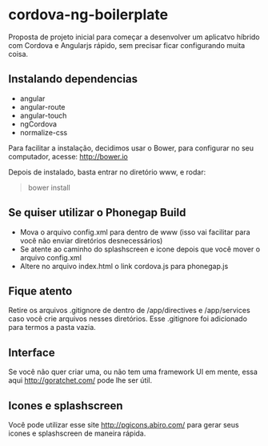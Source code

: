 # cordova-ng-boilerplate
Proposta de projeto inicial para começar a desenvolver um aplicatvo híbrido com Cordova e Angularjs rápido, sem precisar ficar configurando muita coisa.

## Instalando dependencias

- angular
- angular-route
- angular-touch
- ngCordova
- normalize-css

Para facilitar a instalação, decidimos usar o Bower, para configurar no seu computador, acesse: http://bower.io

Depois de instalado, basta entrar no diretório www, e rodar:
> bower install

## Se quiser utilizar o Phonegap Build
- Mova o arquivo config.xml para dentro de www (isso vai facilitar para você não enviar diretórios desnecessários)
- Se atente ao caminho do splashscreen e icone depois que você mover o arquivo config.xml
- Altere no arquivo index.html o link cordova.js para phonegap.js

## Fique atento
Retire os arquivos .gitignore de dentro de /app/directives e /app/services caso você crie arquivos nesses diretórios. Esse .gitignore foi adicionado para termos a pasta vazia.

## Interface
Se você não quer criar uma, ou não tem uma framework UI em mente, essa aqui http://goratchet.com/ pode lhe ser útil.

## Icones e splashscreen
Você pode utilizar esse site http://pgicons.abiro.com/ para gerar seus icones e splashscreen de maneira rápida.
